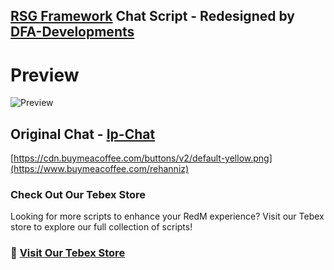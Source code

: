 ## [RSG Framework](https://github.com/Rexshack-RedM) Chat Script - Redesigned by [DFA-Developments](https://dfadevelopments.tebex.io)

# Preview
![Preview](https://i.ibb.co/dtCntRJ/rsg-chat-preview.png)



## Original Chat - [Ip-Chat](https://github.com/Rexshack-RedM/ip-chat)


[https://cdn.buymeacoffee.com/buttons/v2/default-yellow.png](https://www.buymeacoffee.com/rehanniz)



### Check Out Our Tebex Store
Looking for more scripts to enhance your RedM experience? Visit our Tebex store to explore our full collection of scripts!

### 🔗 [Visit Our Tebex Store](https://dfadevelopments.tebex.io)


